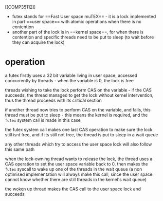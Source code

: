 [[COMP35112]]

- futex stands for ==Fast User space muTEX== - it is a lock implemented in part ==user space== with atomic operations when there is no contention
- another part of the lock is in ==kernel space==, for when there is contention and specific threads need to be put to sleep (to wait before they can acquire the lock)

# operation

a futex firstly uses a 32 bit variable living in user space, accessed concurrently by threads - when the variable is 0, the lock is free  
  
threads wishing to take the lock perform CAS on the variable - if the CAS succeeds, the thread managed to get the lock without kernel intervention, thus the thread proceeds with its critical section  
  
if another thread now tries to perform CAS on the variable, and fails, this thread must be put to sleep - this means the kernel is required, and the `futex` system call is made in this case  
  
the futex system call makes one last CAS operation to make sure the lock still isnt free, and if its still not free, the thread is put to sleep in a wait queue  
  
any other threads which try to access the user space lock will also follow this same path  
  
when the lock-owning thread wants to release the lock, the thread uses a CAS operation to set the user space variable back to 0, then makes the `futex` syscall to wake up one of the threads in the wait queue (a non optimised implementation will always make this call, since the user space cannot know whether there are still threads in the kernel's wait queue)  
  
the woken up thread makes the CAS call to the user space lock and succeeds